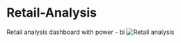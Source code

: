 # Retail-Analysis
Retail analysis dashboard with power - bi
![Retail analysis](https://github.com/Bhargav0206/Retail-Analysis/assets/92131815/4e7e5d21-d3a4-42d6-b6ab-74fb50264405)
